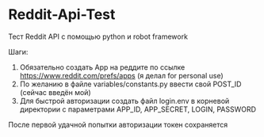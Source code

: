# Reddit-Api-Test
Тест Reddit API с помощью python и robot framework

Шаги:
1. Обязательно создать App на реддите по ссылке https://www.reddit.com/prefs/apps (я делал for personal use)
2. По желанию в файле variables/constants.py ввести свой POST_ID (сейчас введён мой)
3. Для быстрой авторизации создать файл login.env в корневой директории с параметрами APP_ID, APP_SECRET, LOGIN, PASSWORD

После первой удачной попытки авторизации токен сохраняется
